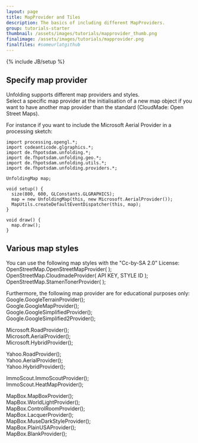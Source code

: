 ```yaml
---
layout: page
title: MapProvider and Tiles
description: The basics of including different MapProviders.
group: tutorials-starter
thumbnail: /assets/images/tutorials/mapprovider_thumb.png
finalimage: /assets/images/tutorials/mapprovider.png
finalfiles: #someurlatgithub
---
```


{% include JB/setup %}

## Specify map provider
Unfolding supports different map providers and styles.   
Select a specific map provider at the initialisation of a new map object if you want to have another map provider than the standard (CloudMade: Open Street Maps).

For instance if you want to include the Microsoft Aerial Provider in a processing sketch:

	import processing.opengl.*;
	import codeanticode.glgraphics.*;
	import de.fhpotsdam.unfolding.*;
	import de.fhpotsdam.unfolding.geo.*;
	import de.fhpotsdam.unfolding.utils.*;
	import de.fhpotsdam.unfolding.providers.*;

	UnfoldingMap map;

	void setup() {
	  size(800, 600, GLConstants.GLGRAPHICS);
	  map = new UnfoldingMap(this, new Microsoft.AerialProvider());
	  MapUtils.createDefaultEventDispatcher(this, map);
	}

	void draw() {
	  map.draw();
	}


## Various map styles

You can use the following map styles with the "Cc-by-SA 2.0" License:
OpenStreetMap.OpenStreetMapProvider(  );   
OpenStreetMap.CloudmadeProvider( API KEY, STYLE ID );
OpenStreetMap.StamenTonerProvider(  ); 

Furthermore, the following map provider are for educational purposes only:
Google.GoogleTerrainProvider();   
Google.GoogleMapProvider();   
Google.GoogleSimplifiedProvider();   
Google.GoogleSimplified2Provider();   

Microsoft.RoadProvider();   
Microsoft.AerialProvider();   
Microsoft.HybridProvider();   

Yahoo.RoadProvider();   
Yahoo.AerialProvider();   
Yahoo.HybridProvider();   

ImmoScout.ImmoScoutProvider();   
ImmoScout.HeatMapProvider();   

MapBox.MapBoxProvider();   
MapBox.WorldLightProvider();   
MapBox.ControlRoomProvider();   
MapBox.LacquerProvider();   
MapBox.MuseDarkStyleProvider();   
MapBox.PlainUSAProvider();   
MapBox.BlankProvider();   

